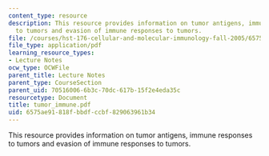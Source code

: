 ```yaml
---
content_type: resource
description: This resource provides information on tumor antigens, immune responses
  to tumors and evasion of immune responses to tumors.
file: /courses/hst-176-cellular-and-molecular-immunology-fall-2005/6575ae91818fbbdfccbf829063961b34_tumor_immune.pdf
file_type: application/pdf
learning_resource_types:
- Lecture Notes
ocw_type: OCWFile
parent_title: Lecture Notes
parent_type: CourseSection
parent_uid: 70516006-6b3c-70dc-617b-15f2e4eda35c
resourcetype: Document
title: tumor_immune.pdf
uid: 6575ae91-818f-bbdf-ccbf-829063961b34
---
```

This resource provides information on tumor antigens, immune responses to tumors and evasion of immune responses to tumors.

